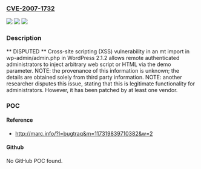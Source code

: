 ### [CVE-2007-1732](https://cve.mitre.org/cgi-bin/cvename.cgi?name=CVE-2007-1732)
![](https://img.shields.io/static/v1?label=Product&message=n%2Fa&color=blue)
![](https://img.shields.io/static/v1?label=Version&message=n%2Fa&color=blue)
![](https://img.shields.io/static/v1?label=Vulnerability&message=n%2Fa&color=brighgreen)

### Description

** DISPUTED **  Cross-site scripting (XSS) vulnerability in an mt import in wp-admin/admin.php in WordPress 2.1.2 allows remote authenticated administrators to inject arbitrary web script or HTML via the demo parameter.  NOTE: the provenance of this information is unknown; the details are obtained solely from third party information. NOTE: another researcher disputes this issue, stating that this is legitimate functionality for administrators.  However, it has been patched by at least one vendor.

### POC

#### Reference
- http://marc.info/?l=bugtraq&m=117319839710382&w=2

#### Github
No GitHub POC found.

